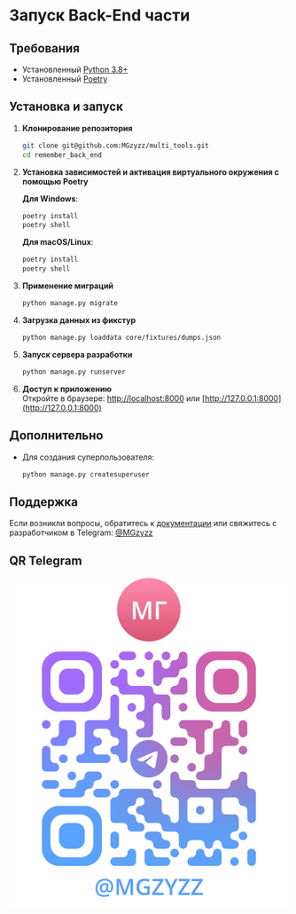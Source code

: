 # Запуск Back-End части

## Требования
- Установленный [Python 3.8+](https://www.python.org/downloads/)
- Установленный [Poetry](https://python-poetry.org/docs/#installation)

## Установка и запуск

1. **Клонирование репозитория**  
    ```bash
    git clone git@github.com:MGzyzz/multi_tools.git
    cd remember_back_end
    ```

2. **Установка зависимостей и активация виртуального окружения с помощью Poetry**  

    **Для Windows**:
    ```bash
    poetry install
    poetry shell
    ```

    **Для macOS/Linux**:
    ```bash
    poetry install
    poetry shell
    ```

3. **Применение миграций**  
     ```bash
     python manage.py migrate
     ```

4. **Загрузка данных из фикстур**  
     ```bash
     python manage.py loaddata core/fixtures/dumps.json
     ```

5. **Запуск сервера разработки**  
     ```bash
     python manage.py runserver
     ```

6. **Доступ к приложению**  
     Откройте в браузере: [http://localhost:8000](http:localhost:8000) или [http://127.0.0.1:8000](http://127.0.0.1:8000)

## Дополнительно
- Для создания суперпользователя:
  ```bash
  python manage.py createsuperuser
  ```

## Поддержка
Если возникли вопросы, обратитесь к [документации](./docs) или свяжитесь с разработчиком в Telegram: [@MGzyzz](https://t.me/MGzyzz)

## QR Telegram

![back_end/media/mgzyzz.png](back_end/media/mgzyzz.png)